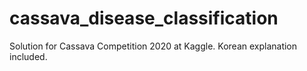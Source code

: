 # cassava_disease_classification
Solution for Cassava Competition 2020 at Kaggle. Korean explanation included.
